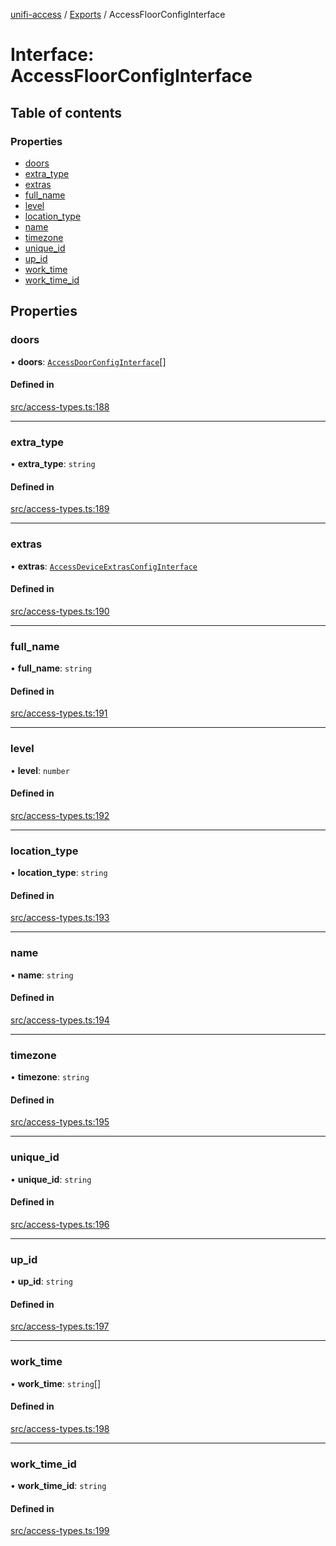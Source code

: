 [unifi-access](../README.md) / [Exports](../modules.md) / AccessFloorConfigInterface

# Interface: AccessFloorConfigInterface

## Table of contents

### Properties

- [doors](AccessFloorConfigInterface.md#doors)
- [extra\_type](AccessFloorConfigInterface.md#extra_type)
- [extras](AccessFloorConfigInterface.md#extras)
- [full\_name](AccessFloorConfigInterface.md#full_name)
- [level](AccessFloorConfigInterface.md#level)
- [location\_type](AccessFloorConfigInterface.md#location_type)
- [name](AccessFloorConfigInterface.md#name)
- [timezone](AccessFloorConfigInterface.md#timezone)
- [unique\_id](AccessFloorConfigInterface.md#unique_id)
- [up\_id](AccessFloorConfigInterface.md#up_id)
- [work\_time](AccessFloorConfigInterface.md#work_time)
- [work\_time\_id](AccessFloorConfigInterface.md#work_time_id)

## Properties

### doors

• **doors**: [`AccessDoorConfigInterface`](AccessDoorConfigInterface.md)[]

#### Defined in

[src/access-types.ts:188](https://github.com/hjdhjd/unifi-access/blob/870bfaa/src/access-types.ts#L188)

___

### extra\_type

• **extra\_type**: `string`

#### Defined in

[src/access-types.ts:189](https://github.com/hjdhjd/unifi-access/blob/870bfaa/src/access-types.ts#L189)

___

### extras

• **extras**: [`AccessDeviceExtrasConfigInterface`](AccessDeviceExtrasConfigInterface.md)

#### Defined in

[src/access-types.ts:190](https://github.com/hjdhjd/unifi-access/blob/870bfaa/src/access-types.ts#L190)

___

### full\_name

• **full\_name**: `string`

#### Defined in

[src/access-types.ts:191](https://github.com/hjdhjd/unifi-access/blob/870bfaa/src/access-types.ts#L191)

___

### level

• **level**: `number`

#### Defined in

[src/access-types.ts:192](https://github.com/hjdhjd/unifi-access/blob/870bfaa/src/access-types.ts#L192)

___

### location\_type

• **location\_type**: `string`

#### Defined in

[src/access-types.ts:193](https://github.com/hjdhjd/unifi-access/blob/870bfaa/src/access-types.ts#L193)

___

### name

• **name**: `string`

#### Defined in

[src/access-types.ts:194](https://github.com/hjdhjd/unifi-access/blob/870bfaa/src/access-types.ts#L194)

___

### timezone

• **timezone**: `string`

#### Defined in

[src/access-types.ts:195](https://github.com/hjdhjd/unifi-access/blob/870bfaa/src/access-types.ts#L195)

___

### unique\_id

• **unique\_id**: `string`

#### Defined in

[src/access-types.ts:196](https://github.com/hjdhjd/unifi-access/blob/870bfaa/src/access-types.ts#L196)

___

### up\_id

• **up\_id**: `string`

#### Defined in

[src/access-types.ts:197](https://github.com/hjdhjd/unifi-access/blob/870bfaa/src/access-types.ts#L197)

___

### work\_time

• **work\_time**: `string`[]

#### Defined in

[src/access-types.ts:198](https://github.com/hjdhjd/unifi-access/blob/870bfaa/src/access-types.ts#L198)

___

### work\_time\_id

• **work\_time\_id**: `string`

#### Defined in

[src/access-types.ts:199](https://github.com/hjdhjd/unifi-access/blob/870bfaa/src/access-types.ts#L199)
